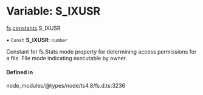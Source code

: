 # Variable: S\_IXUSR

[fs](../modules/fs.md).[constants](../modules/fs.constants.md).S_IXUSR

• `Const` **S\_IXUSR**: `number`

Constant for fs.Stats mode property for determining access permissions for a file. File mode indicating executable by owner.

#### Defined in

node_modules/@types/node/ts4.8/fs.d.ts:3236

